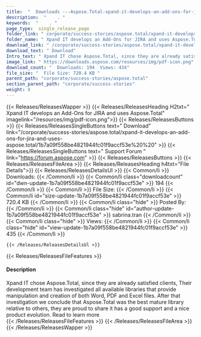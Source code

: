 ```yaml
---
title:  "  Downloads ---Aspose.Total-xpand-it-develops-an-add-ons-for-jira-and-uses-aspose.total . " 
description:  "    . " 
keywords:  "    . " 
page_type:  single_release_page
folder_link: " corporate/success-stories/aspose.total/xpand-it-develops-an-add-ons-for-jira-and-uses-aspose.total/"
folder_name: " Xpand IT develops an Add-Ons for JIRA and uses Aspose.Total"
download_link: " /corporate/success-stories/aspose.total/xpand-it-develops-an-add-ons-for-jira-and-uses-aspose.total/1b7a09f558be4821944fc01f9accf53e"
download_text: " Download"
Intro_text: " Xpand IT chose Aspose.Total, since they are already satisfied clients, Their dev..."
image_link: " https://downloads.aspose.com/resources/img/pdf-icon.png"
download_count: "  Downloads: 194  Views: 434"
file_size: "  File Size: 720.4 KB "
parent_path: "corporate/success-stories/aspose.total"
section_parent_path: "corporate/success-stories"
weight: 8 
---
```


{{< Releases/ReleasesWapper >}}
  {{< Releases/ReleasesHeading H2txt=" Xpand IT develops an Add-Ons for JIRA and uses Aspose.Total" imagelink="/resources/img/pdf-icon.png">}}
  {{< Releases/ReleasesButtons >}}
    {{< Releases/ReleasesSingleButtons text=" Download" link="/corporate/success-stories/aspose.total/xpand-it-develops-an-add-ons-for-jira-and-uses-aspose.total/1b7a09f558be4821944fc01f9accf53e%20%20" >}}
    {{< Releases/ReleasesSingleButtons text=" Support Forum " link="https://forum.aspose.com" >}}
  {{< Releases/ReleasesButtons >}}
  {{< Releases/ReleasesFileArea >}}
    {{< Releases/ReleasesHeading h4txt="File Details">}}
    {{< Releases/ReleasesDetailsUl >}}
            {{< Common/li  >}} Downloads: {{< /Common/li >}} 
      {{< Common/li class="downloadcount" id="dwn-update-1b7a09f558be4821944fc01f9accf53e" >}} 194 {{< /Common/li >}} 
      {{< Common/li  >}} File Size: {{< /Common/li >}} 
      {{< Common/li id="size-update-1b7a09f558be4821944fc01f9accf53e" >}} 720.4 KB {{< /Common/li >}} 
      {{< Common/li  class="hide" >}} Posted By: {{< /Common/li >}} 
      {{< Common/li class="hide" id="author-update-1b7a09f558be4821944fc01f9accf53e" >}} sabrina.tran {{< /Common/li >}} 
      {{< Common/li class="hide"  >}} Views: {{< /Common/li >}} 
      {{< Common/li class="hide" id="view-update-1b7a09f558be4821944fc01f9accf53e" >}} 435 {{< /Common/li >}} 

    {{< /Releases/ReleasesDetailsUl >}}

  {{< Releases/ReleasesFileFeatures >}}
      <h4>Description</h4><div class="HTMLDescription">Xpand IT chose Aspose.Total, since they are already satisfied clients, Their development team has investigated all available libraries that provide manipulation and creation of both Word, PDF and Excel files. After that investigation we conclude that Aspose.Total was the best mature library relative to others, they are proud to share it has a good support and a nice product evolution. Read to learn more</div>
  {{< /Releases/ReleasesFileFeatures >}}
 {{< /Releases/ReleasesFileArea >}}
{{< /Releases/ReleasesWapper >}}


